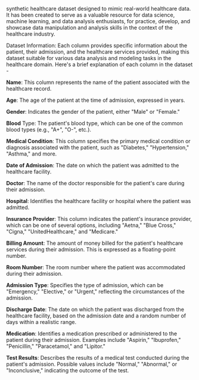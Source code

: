 synthetic healthcare dataset designed to mimic real-world healthcare data.
It has been created to serve as a valuable resource for data science, machine learning, and data analysis enthusiasts, for practice, develop, and showcase 
data manipulation and analysis skills in the context of the healthcare industry.

Dataset Information:
Each column provides specific information about the patient, their admission, and the healthcare services provided, making this dataset suitable for various data analysis and modeling tasks in the healthcare domain. Here's a brief explanation of each column in the dataset -

**Name**: This column represents the name of the patient associated with the healthcare record.

**Age**: The age of the patient at the time of admission, expressed in years.

**Gender**: Indicates the gender of the patient, either "Male" or "Female."

**Blood** Type: The patient's blood type, which can be one of the common blood types (e.g., "A+", "O-", etc.).

**Medical Condition**: This column specifies the primary medical condition or diagnosis associated with the patient, such as "Diabetes," "Hypertension," "Asthma," and more.

**Date of Admission**: The date on which the patient was admitted to the healthcare facility.

**Doctor**: The name of the doctor responsible for the patient's care during their admission.

**Hospital**: Identifies the healthcare facility or hospital where the patient was admitted.

**Insurance Provider**: This column indicates the patient's insurance provider, which can be one of several options, including "Aetna," "Blue Cross," "Cigna," "UnitedHealthcare," and "Medicare."

**Billing Amount**: The amount of money billed for the patient's healthcare services during their admission. This is expressed as a floating-point number.

**Room Number**: The room number where the patient was accommodated during their admission.

**Admission Type**: Specifies the type of admission, which can be "Emergency," "Elective," or "Urgent," reflecting the circumstances of the admission.

**Discharge Date**: The date on which the patient was discharged from the healthcare facility, based on the admission date and a random number of days within a realistic range.

**Medication**: Identifies a medication prescribed or administered to the patient during their admission. Examples include "Aspirin," "Ibuprofen," "Penicillin," "Paracetamol," and "Lipitor."

**Test Results**: Describes the results of a medical test conducted during the patient's admission. Possible values include "Normal," "Abnormal," or "Inconclusive," indicating the outcome of the test.
